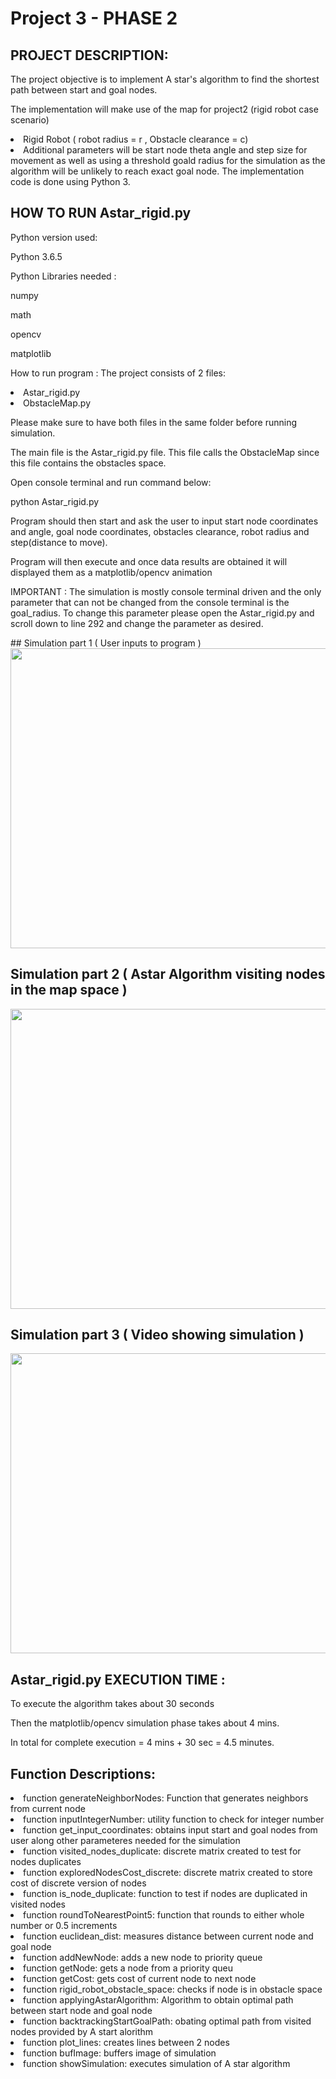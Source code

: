 # Project 3 - PHASE 2

## PROJECT DESCRIPTION:
<p>The project objective is to implement A star's algorithm to find the shortest path between start and goal nodes.
<p>The implementation will make use of the map for project2 (rigid robot case scenario)
<li>Rigid Robot ( robot radius = r , Obstacle clearance = c)</li>
<li>Additional parameters will be start node theta angle and step size for movement as well as using a threshold goald radius for the simulation as the algorithm will be unlikely to reach exact goal node. 
The implementation code is done using Python 3.

## HOW TO RUN Astar_rigid.py
<p>Python version used:
  <p> Python 3.6.5
<p> Python Libraries needed :
  <p> numpy
  <p> math
  <p> opencv
  <p> matplotlib  
<p> How to run program :
  The project consists of 2 files:
  <li>Astar_rigid.py</li>
  <li>ObstacleMap.py</li>
  <p>Please make sure to have both files in the same folder before running simulation.
  <p>The main file is the Astar_rigid.py file. This file calls the ObstacleMap since this file contains the obstacles space.
  <p>Open console terminal and run command below:
    <p>python Astar_rigid.py
  <p>Program should then start and ask the user to input start node coordinates and angle, goal node coordinates, obstacles clearance, robot radius and step(distance to move).
  <p>Program will then execute and once data results are obtained it will displayed them as a matplotlib/opencv animation 
<p>IMPORTANT : The simulation is mostly console terminal driven and the only parameter that can not be changed from the console terminal is the goal_radius. To change this parameter please open the Astar_rigid.py and scroll down to line 292 and change the parameter as desired.</p>
## Simulation part 1 ( User inputs to program )
<image src="https://github.com/gato78/Class-Projects/blob/master/Project3/phase2/Input%20from%20terminal%20.JPEG " width="640" height="480" ></image>

## Simulation part 2 ( Astar Algorithm visiting nodes in the map space )
<image src="https://github.com/gato78/Class-Projects/blob/master/Project3/phase2/Searching%20nodes.gif " width="640" height="480" ></image>

## Simulation part 3 ( Video showing simulation )
<image src="https://github.com/gato78/Class-Projects/blob/master/Project3/phase2/optimal%20path.gif " width="640" height="480" ></image>

## Astar_rigid.py EXECUTION TIME :
<p>To execute the algorithm takes about 30 seconds
<p>Then the matplotlib/opencv simulation phase takes about 4 mins.
<p>In total for complete execution = 4 mins + 30 sec = 4.5 minutes.

## Function Descriptions:
<li>function generateNeighborNodes: Function that generates neighbors from current node</li>
<li>function inputIntegerNumber: utility function to check for integer number</li>
<li>function get_input_coordinates: obtains input start and goal nodes from user along other parameteres needed for the simulation</li>
<li>function visited_nodes_duplicate: discrete matrix created to test for nodes duplicates</li>
<li>function exploredNodesCost_discrete: discrete matrix created to store cost of discrete version of nodes</li>
<li>function is_node_duplicate: function to test if nodes are duplicated in visited nodes</li>
<li>function roundToNearestPoint5: function that rounds to either whole number or 0.5 increments</li>
<li>function euclidean_dist: measures distance between current node and goal node</li>
<li>function addNewNode: adds a new node to priority queue</li>
<li>function getNode: gets a node from a priority queu</li>
<li>function getCost: gets cost of current node to next node</li>
<li>function rigid_robot_obstacle_space: checks if node is in obstacle space</li>
<li>function applyingAstarAlgorithm: Algorithm to obtain optimal path between start node and goal node</li>
<li>function backtrackingStartGoalPath: obating optimal path from visited nodes provided by A start alorithm</li>
<li>function plot_lines: creates lines between 2 nodes</li>
<li>function bufImage: buffers image of simulation</li>
<li>function showSimulation: executes simulation of A star algorithm</li>

